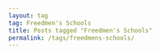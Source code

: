```yaml
---
layout: tag
tag: Freedmen's Schools
title: Posts tagged "Freedmen's Schools"
permalink: /tags/freedmens-schools/
---
```

